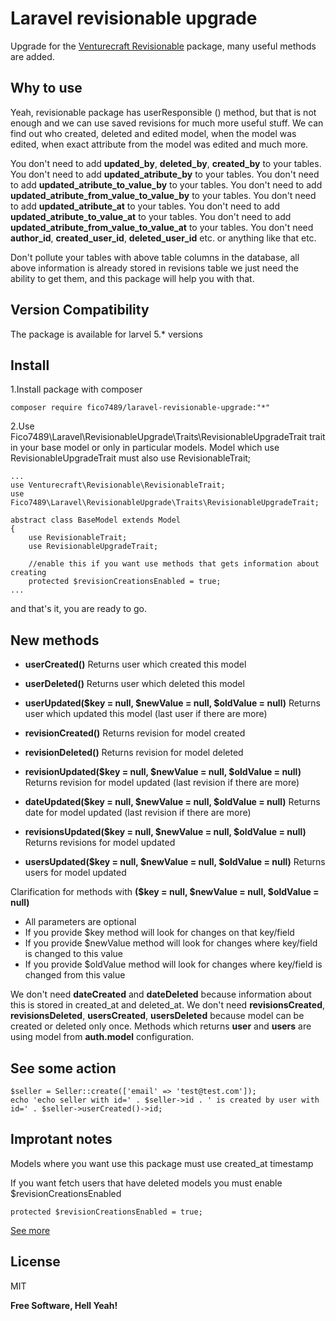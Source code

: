 # Laravel revisionable upgrade

Upgrade for the [Venturecraft Revisionable](https://github.com/VentureCraft/revisionable) package,  many useful methods are added. 

## Why to use

Yeah, revisionable package has userResponsible () method, but that is not enough and we can use saved revisions for much more useful stuff. We can find out who created, deleted and edited model, when the model was edited, when exact attribute from the model was edited and much more. 

You don't need to add **updated_by**, **deleted_by**, **created_by** to your tables.
You don't need to add **updated_atribute_by** to your tables.
You don't need to add **updated_atribute_to_value_by** to your tables.
You don't need to add **updated_atribute_from_value_to_value_by** to your tables.
You don't need to add **updated_atribute_at** to your tables.
You don't need to add **updated_atribute_to_value_at** to your tables.
You don't need to add **updated_atribute_from_value_to_value_at** to your tables.
You don't need  **author_id**, **created_user_id**, **deleted_user_id** etc. or anything like that
etc.

Don't pollute your tables with above table columns in the database, all above information is already stored in revisions table we just need the ability to get them, and this package will help you with that.

## Version Compatibility

The package is available for larvel 5.* versions

## Install

1.Install package with composer
```
composer require fico7489/laravel-revisionable-upgrade:"*"
```
2.Use Fico7489\Laravel\RevisionableUpgrade\Traits\RevisionableUpgradeTrait trait in your base model or only in particular models. Model which use RevisionableUpgradeTrait must also use RevisionableTrait;

```
...
use Venturecraft\Revisionable\RevisionableTrait;
use Fico7489\Laravel\RevisionableUpgrade\Traits\RevisionableUpgradeTrait;

abstract class BaseModel extends Model
{
    use RevisionableTrait;
    use RevisionableUpgradeTrait;
    
    //enable this if you want use methods that gets information about creating
    protected $revisionCreationsEnabled = true;
...
```

and that's it, you are ready to go.

## New methods

* **userCreated()**
Returns user which created this model
* **userDeleted()**
Returns user which deleted this model
* **userUpdated($key = null, $newValue = null, $oldValue = null)**
Returns user which updated this model (last user if there are more)


*  **revisionCreated()**
Returns revision for model created
*  **revisionDeleted()**
Returns revision for model deleted
* **revisionUpdated($key = null, $newValue = null, $oldValue = null)**
Returns revision for model updated (last revision if there are more)


* **dateUpdated($key = null, $newValue = null, $oldValue = null)**
Returns date for model updated (last revision if there are more)
* **revisionsUpdated($key = null, $newValue = null, $oldValue = null)**
Returns revisions for model updated
* **usersUpdated($key = null, $newValue = null, $oldValue = null)**
Returns users for model updated

Clarification for methods with **($key = null, $newValue = null, $oldValue = null)**

* All parameters are optional
* If you provide $key method will look for changes on that key/field
* If you provide $newValue method will look for changes where key/field is changed to this value
* If you provide $oldValue method will look for changes where key/field is changed from this value

We don't need **dateCreated** and **dateDeleted** because information about this is stored in created_at and deleted_at.
We don't need **revisionsCreated**, **revisionsDeleted**, **usersCreated**, **usersDeleted** because model can be created or deleted only once.
Methods which returns **user** and **users** are using model from **auth.model** configuration.

## See some action

```
$seller = Seller::create(['email' => 'test@test.com']);
echo 'echo seller with id=' . $seller->id . ' is created by user with id=' . $seller->userCreated()->id;
```


## Improtant notes
Models where you want use this package must use created_at timestamp

If you want fetch users that have deleted models you must enable $revisionCreationsEnabled
```
protected $revisionCreationsEnabled = true;
```
[See more](https://github.com/VentureCraft/revisionable)


License
----

MIT


**Free Software, Hell Yeah!**